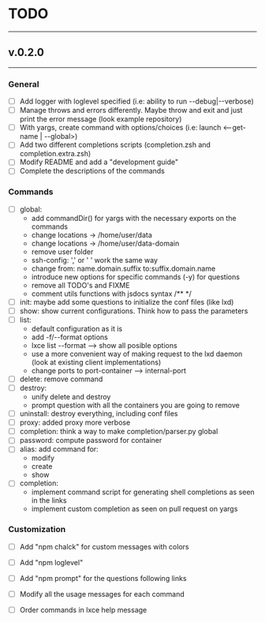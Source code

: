 # TODO
---------------------------------------------------------------------------
## v.0.2.0
---------------------------------------------------------------------------
### General
- [  ] Add logger with loglevel specified (i.e: ability to run --debug|--verbose)
- [  ] Manage throws and errors differently. Maybe throw and exit and just print
       the error message (look example repository) 
- [  ] With yargs, create command with options/choices 
       (i.e: launch <--get-name | --global>)
- [  ] Add two different completions scripts (completion.zsh and completion.extra.zsh)
- [  ] Modify README and add a "development guide" 
- [  ] Complete the descriptions of the commands

### Commands
- [  ] global:
    * add commandDir() for yargs with the necessary exports on the commands
    * change locations -> /home/user/data
    * change locations -> /home/user/data-domain 
    * remove user folder
    * ssh-config: ',' or ' ' work the same way
    * change from: name.domain.suffix to:suffix.domain.name
    * introduce new options for specific commands (-y) for questions
    * remove all TODO's and FIXME
    * comment utils functions with jsdocs syntax /** */ 
- [  ] init: maybe add some questions to initialize the conf files (like lxd)
- [  ] show: show current configurations. Think how to pass the parameters
- [  ] list: 
    * default configuration as it is
    * add -f/--format options
    * lxce list --format --> show all posible options
    * use a more convenient way of making request to the lxd daemon 
      (look at existing client implementations)
    * change ports to port-container --> internal-port
- [  ] delete: remove command
- [  ] destroy: 
    * unify delete and destroy 
    * prompt question with all the containers you are going to remove
- [  ] uninstall: destroy everything, including conf files
- [  ] proxy: added proxy more verbose 
- [  ] completion: think a way to make completion/parser.py global
- [  ] password: compute password for container 
- [  ] alias: add command for:
    * modify
    * create
    * show
- [  ] completion: 
    * implement command script for generating shell completions
      as seen in the links
    * implement custom completion as seen on pull request on yargs

### Customization
- [  ] Add "npm chalck" for custom messages with colors
- [  ] Add "npm loglevel"
- [  ] Add "npm prompt" for the questions following links
- [  ] Modify all the usage messages for each command
- [  ] Order commands in lxce help message

